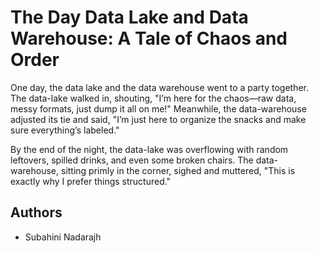 # The Day Data Lake and Data Warehouse: A Tale of Chaos and Order

One day, the data lake and the data warehouse went to a party together. The data-lake walked in, shouting, "I’m here for the chaos—raw data, messy formats, just dump it all on me!" Meanwhile, the data-warehouse adjusted its tie and said, "I’m just here to organize the snacks and make sure everything’s labeled."

By the end of the night, the data-lake was overflowing with random leftovers, spilled drinks, and even some broken chairs. The data-warehouse, sitting primly in the corner, sighed and muttered, "This is exactly why I prefer things structured."


## Authors
- Subahini Nadarajh
